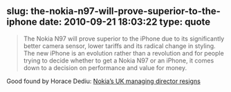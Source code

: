slug: the-nokia-n97-will-prove-superior-to-the-iphone
date: 2010-09-21 18:03:22
type: quote
---

> The Nokia N97 will prove superior to the iPhone due to its significantly better camera sensor, lower tariffs and its radical change in styling. The new iPhone is an evolution rather than a revolution and for people trying to decide whether to get a Nokia N97 or an iPhone, it comes down to a decision on performance and value for money.

Good found by Horace Dediu: [Nokia’s UK managing director resigns](http://www.asymco.com/2010/09/21/nokias-uk-managing-director-resigns/)
